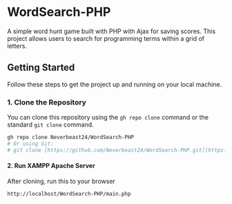 # WordSearch-PHP

A simple word hunt game built with PHP with Ajax for saving scores. This project allows users to search for programming terms within a grid of letters.

## Getting Started

Follow these steps to get the project up and running on your local machine.

### 1. Clone the Repository

You can clone this repository using the `gh repo clone` command or the standard `git clone` command.

```bash
gh repo clone Neverbeast24/WordSearch-PHP
# Or using Git:
# git clone [https://github.com/Neverbeast24/WordSearch-PHP.git](https://github.com/Neverbeast24/WordSearch-PHP.git)
```

#### 2. Run XAMPP Apache Server 
After cloning, run this to your browser 
```bash
http://localhost/WordSearch-PHP/main.php
```

